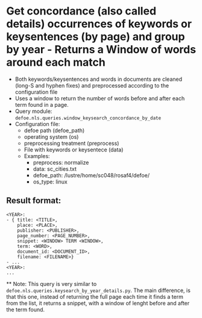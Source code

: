 # Get concordance (also called details) occurrences of keywords or keysentences (by page) and group by year - Returns a Window of words around each match 

* Both keywords/keysentences and words in documents are cleaned (long-S and hyphen fixes) and preprocessed according to the configuration file
* Uses a window to return the number of words before and after each term found in a page. 
* Query module: `defoe.nls.queries.window_keysearch_concordance_by_date`
* Configuration file:
  - defoe path (defoe_path)
  - operating system (os) 
  - preprocessing treatment (preprocess)
  - File with keywords or keysentece (data)
  - Examples:
     - preprocess: normalize
     - data: sc_cities.txt
     - defoe_path: /lustre/home/sc048/rosaf4/defoe/
     - os_type: linux

Result format:
----------------------------------------------------------

```
<YEAR>:
- { title: <TITLE>,
    place: <PLACE>,
    publisher: <PUBLISHER>,
    page_number: <PAGE_NUMBER>,
    snippet: <WINDOW> TERM <WINDOW>,
    term: <WORD>,
    document_id: <DOCUMENT_ID>,
    filename: <FILENAME>}
- ...
<YEAR>:
...
```

** Note: This query is very similar to `defoe.nls.queries.keysearch_by_year_details.py`. The main difference, is that this one, instead of returning the full page each time it finds a term from the list, it returns a snippet, with a window of lenght before and after the term found.


